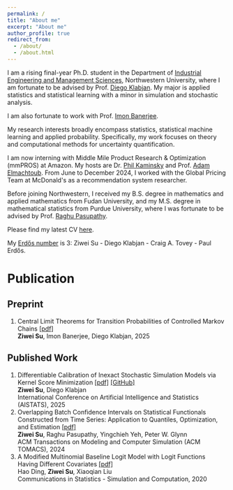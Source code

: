 ```yaml
---
permalink: /
title: "About me"
excerpt: "About me"
author_profile: true
redirect_from: 
  - /about/
  - /about.html
---
```


I am a rising final-year Ph.D. student in the Department of [Industrial Engineering and Management Sciences](https://www.mccormick.northwestern.edu/industrial/), Northwestern University, where I am fortunate to be advised by Prof. [Diego Klabjan](https://dynresmanagement.com/index.html). My major is applied statistics and statistical learning with a minor in simulation and stochastic analysis. 

I am also fortunate to work with Prof. [Imon Banerjee](https://ibanerj750.github.io/). 

My research interests broadly encompass statistics, statistical machine learning and applied probability. Specifically, my work focuses on theory and computational methods for uncertainty quantification. 

I am now interning with Middle Mile Product Research & Optimization (mmPROS) at Amazon. My hosts are Dr. [Phil Kaminsky](https://kaminsky.ieor.berkeley.edu/) and Prof. [Adam Elmachtoub](https://www.columbia.edu/~ae2516/). From June to December 2024, I worked with the Global Pricing Team at McDonald's as a recommendation system researcher. 

Before joining Northwestern, I received my B.S. degree in mathematics and applied mathematics from Fudan University, and my M.S. degree in mathematical statistics from Purdue University, where I was fortunate to be advised by Prof. [Raghu Pasupathy](https://web.ics.purdue.edu/~pasupath/).

Please find my latest CV [here](https://www.overleaf.com/read/zkmdytszbypg#e65dbb).

My [Erdős number](https://mathscinet.ams.org/mathscinet/freetools/collab-dist) is 3: Ziwei Su - Diego Klabjan - Craig A. Tovey - Paul Erdős.

# Publication

## Preprint
1. Central Limit Theorems for Transition Probabilities of Controlled Markov Chains [\[pdf\]](https://arxiv.org/abs/2508.01517) <br>
   **Ziwei Su**, Imon Banerjee, Diego Klabjan, 2025
   
## Published Work

1. Differentiable Calibration of Inexact Stochastic Simulation Models via Kernel Score Minimization  [\[pdf\]](../files/AISTATS_2025_Camera_Ready.pdf) [\[GitHub\]](https://github.com/ziweisu/differentiable-calibration) <br> 
**Ziwei Su**, Diego Klabjan <br>
International Conference on Artificial Intelligence and Statistics (AISTATS), 2025
1. Overlapping Batch Confidence Intervals on Statistical Functionals Constructed from Time Series: Application to Quantiles, Optimization, and Estimation [\[pdf\]](https://dl.acm.org/doi/10.1145/3649437)  
**Ziwei Su**, Raghu Pasupathy, Yingchieh Yeh, Peter W. Glynn <br> 
ACM Transactions on Modeling and Computer Simulation (ACM TOMACS), 2024
1. A Modified Multinomial Baseline Logit Model with Logit Functions Having Different Covariates [\[pdf\]](https://www.tandfonline.com/doi/pdf/10.1080/03610918.2018.1529238)  
Hao Ding, **Ziwei Su**, Xiaoqian Liu  
Communications in Statistics - Simulation and Computation, 2020

